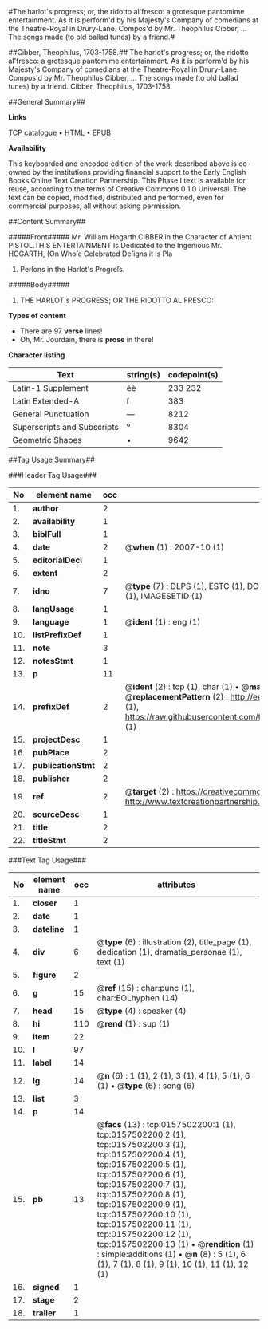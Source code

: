 #The harlot's progress; or, the ridotto al'fresco: a grotesque pantomime entertainment. As it is perform'd by his Majesty's Company of comedians at the Theatre-Royal in Drury-Lane. Compos'd by Mr. Theophilus Cibber, ... The songs made (to old ballad tunes) by a friend.#

##Cibber, Theophilus, 1703-1758.##
The harlot's progress; or, the ridotto al'fresco: a grotesque pantomime entertainment. As it is perform'd by his Majesty's Company of comedians at the Theatre-Royal in Drury-Lane. Compos'd by Mr. Theophilus Cibber, ... The songs made (to old ballad tunes) by a friend.
Cibber, Theophilus, 1703-1758.

##General Summary##

**Links**

[TCP catalogue](http://www.ota.ox.ac.uk/tcp/)  • 
[HTML](http://tei.it.ox.ac.uk/tcp/Texts-HTML/free/004/004844612.html)  • 
[EPUB](http://tei.it.ox.ac.uk/tcp/Texts-EPUB/free/004/004844612.epub)

**Availability**

This keyboarded and encoded edition of the
	       work described above is co-owned by the institutions
	       providing financial support to the Early English Books
	       Online Text Creation Partnership. This Phase I text is
	       available for reuse, according to the terms of Creative
	       Commons 0 1.0 Universal. The text can be copied,
	       modified, distributed and performed, even for
	       commercial purposes, all without asking permission.


##Content Summary##

#####Front#####
Mr. William Hogarth.CIBBER in the Character of Antient PISTOL.THIS ENTERTAINMENT Is Dedicated to the Ingenious Mr. HOGARTH, (On Whoſe Celebrated Deſigns it is Pla
1. Perſons in the Harlot's Progreſs.

#####Body#####

1. THE HARLOT's PROGRESS; OR THE RIDOTTO AL FRESCO:

**Types of content**

  * There are 97 **verse** lines!
  * Oh, Mr. Jourdain, there is **prose** in there!

**Character listing**


|Text|string(s)|codepoint(s)|
|---|---|---|
|Latin-1 Supplement|éè|233 232|
|Latin Extended-A|ſ|383|
|General Punctuation|—|8212|
|Superscripts             and Subscripts|⁰|8304|
|Geometric Shapes|▪|9642|

##Tag Usage Summary##

###Header Tag Usage###

|No|element name|occ|attributes|
|---|---|---|---|
|1.|__author__|2||
|2.|__availability__|1||
|3.|__biblFull__|1||
|4.|__date__|2| @__when__ (1) : 2007-10 (1)|
|5.|__editorialDecl__|1||
|6.|__extent__|2||
|7.|__idno__|7| @__type__ (7) : DLPS (1), ESTC (1), DOCNO (1), TCP (1), GALEDOCNO (1), CONTENTSET (1), IMAGESETID (1)|
|8.|__langUsage__|1||
|9.|__language__|1| @__ident__ (1) : eng (1)|
|10.|__listPrefixDef__|1||
|11.|__note__|3||
|12.|__notesStmt__|1||
|13.|__p__|11||
|14.|__prefixDef__|2| @__ident__ (2) : tcp (1), char (1)  •  @__matchPattern__ (2) : ([0-9\-]+):([0-9IVX]+) (1), (.+) (1)  •  @__replacementPattern__ (2) : http://eebo.chadwyck.com/downloadtiff?vid=$1&page=$2 (1), https://raw.githubusercontent.com/textcreationpartnership/Texts/master/tcpchars.xml#$1 (1)|
|15.|__projectDesc__|1||
|16.|__pubPlace__|2||
|17.|__publicationStmt__|2||
|18.|__publisher__|2||
|19.|__ref__|2| @__target__ (2) : https://creativecommons.org/publicdomain/zero/1.0/ (1), http://www.textcreationpartnership.org/docs/. (1)|
|20.|__sourceDesc__|1||
|21.|__title__|2||
|22.|__titleStmt__|2||


###Text Tag Usage###

|No|element name|occ|attributes|
|---|---|---|---|
|1.|__closer__|1||
|2.|__date__|1||
|3.|__dateline__|1||
|4.|__div__|6| @__type__ (6) : illustration (2), title_page (1), dedication (1), dramatis_personae (1), text (1)|
|5.|__figure__|2||
|6.|__g__|15| @__ref__ (15) : char:punc (1), char:EOLhyphen (14)|
|7.|__head__|15| @__type__ (4) : speaker (4)|
|8.|__hi__|110| @__rend__ (1) : sup (1)|
|9.|__item__|22||
|10.|__l__|97||
|11.|__label__|14||
|12.|__lg__|14| @__n__ (6) : 1 (1), 2 (1), 3 (1), 4 (1), 5 (1), 6 (1)  •  @__type__ (6) : song (6)|
|13.|__list__|3||
|14.|__p__|14||
|15.|__pb__|13| @__facs__ (13) : tcp:0157502200:1 (1), tcp:0157502200:2 (1), tcp:0157502200:3 (1), tcp:0157502200:4 (1), tcp:0157502200:5 (1), tcp:0157502200:6 (1), tcp:0157502200:7 (1), tcp:0157502200:8 (1), tcp:0157502200:9 (1), tcp:0157502200:10 (1), tcp:0157502200:11 (1), tcp:0157502200:12 (1), tcp:0157502200:13 (1)  •  @__rendition__ (1) : simple:additions (1)  •  @__n__ (8) : 5 (1), 6 (1), 7 (1), 8 (1), 9 (1), 10 (1), 11 (1), 12 (1)|
|16.|__signed__|1||
|17.|__stage__|2||
|18.|__trailer__|1||
